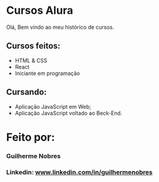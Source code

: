 
# Cursos Alura
Olá, Bem vindo ao meu histórico de cursos.

## Cursos feitos:

* HTML & CSS
* React
* Iniciante em programação

  
## Cursando:

* Aplicação JavaScript em Web;
* Aplicação JavaScript voltado ao Beck-End.
  
# Feito por:

### Guilherme Nobres

### Linkedin: www.linkedin.com/in/guilhermenobres



